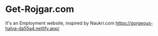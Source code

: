 # Get-Rojgar.com
It's an Employment website, inspired by Naukri.com
https://gorgeous-halva-da55a4.netlify.app/
